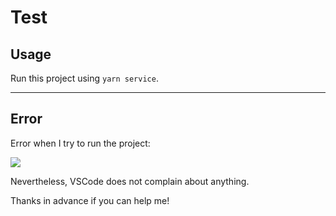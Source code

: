 # Test

## Usage

Run this project using `yarn service`.

---

## Error

Error when I try to run the project:

![](https://i.ibb.co/R9ZkFK5/error.png)

Nevertheless, VSCode does not complain about anything.

Thanks in advance if you can help me!
